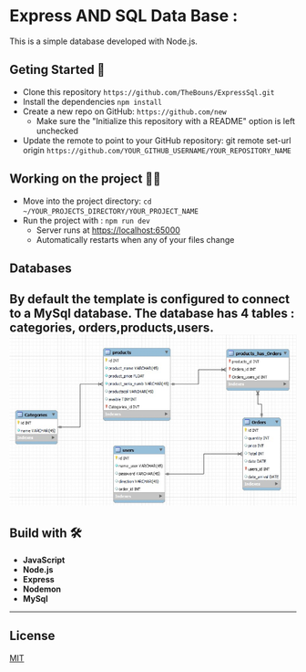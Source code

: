 # Express AND SQL Data Base : 
This is a simple database developed with Node.js.
## Geting Started 🚀
- Clone this repository `https://github.com/TheBouns/ExpressSql.git`
- Install the dependencies `npm install`
- Create a new repo on GitHub: `https://github.com/new`
    - Make sure the "Initialize this repository with a README" option is left unchecked
- Update the remote to point to your GitHub repository: git remote set-url origin `https://github.com/YOUR_GITHUB_USERNAME/YOUR_REPOSITORY_NAME`

## Working on the project 👷‍♂️
* Move into the project directory: `cd ~/YOUR_PROJECTS_DIRECTORY/YOUR_PROJECT_NAME`
* Run the project with : `npm run dev`
    * Server runs at [https://localhost:65000](https://localhost:65000)
    * Automatically restarts when any of your files change

## Databases 
By default the template is configured to connect to a MySql database.
The database has 4  tables : categories, orders,products,users.
![diagram representig the relation between tables in DB](image.jpeg)
--------------------------------------------------------------------

## Build with 🛠
- **JavaScript**
- **Node.js**
- **Express**
- **Nodemon**
- **MySql**
--------------------------------------------------------------------
## License
[MIT](https://choosealicense.com/licenses/mit/)